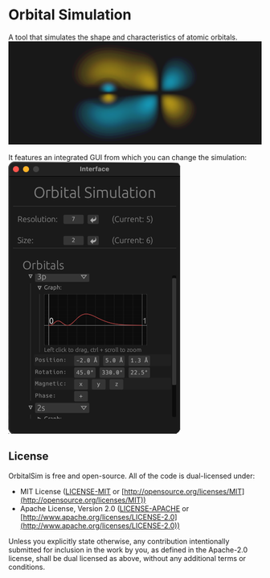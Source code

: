 # Orbital Simulation
A tool that simulates the shape and characteristics of atomic orbitals.
<br />
![preview image](images/preview.png)

It features an integrated GUI from which you can change the simulation:
<br />
![gui](images/gui_example.png)

## License
OrbitalSim is free and open-source. All of the code is dual-licensed under:

* MIT License ([LICENSE-MIT](docs/LICENSE-MIT) or [http://opensource.org/licenses/MIT](http://opensource.org/licenses/MIT))
* Apache License, Version 2.0 ([LICENSE-APACHE](docs/LICENSE-APACHE) or [http://www.apache.org/licenses/LICENSE-2.0](http://www.apache.org/licenses/LICENSE-2.0))

Unless you explicitly state otherwise, any contribution intentionally submitted
for inclusion in the work by you, as defined in the Apache-2.0 license, shall be dual licensed as above, without any
additional terms or conditions.
